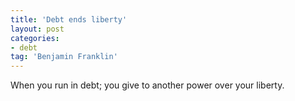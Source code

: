 ```yaml
---
title: 'Debt ends liberty'
layout: post
categories:
- debt
tag: 'Benjamin Franklin'
---
```


When you run in debt; you give to another power over your liberty.